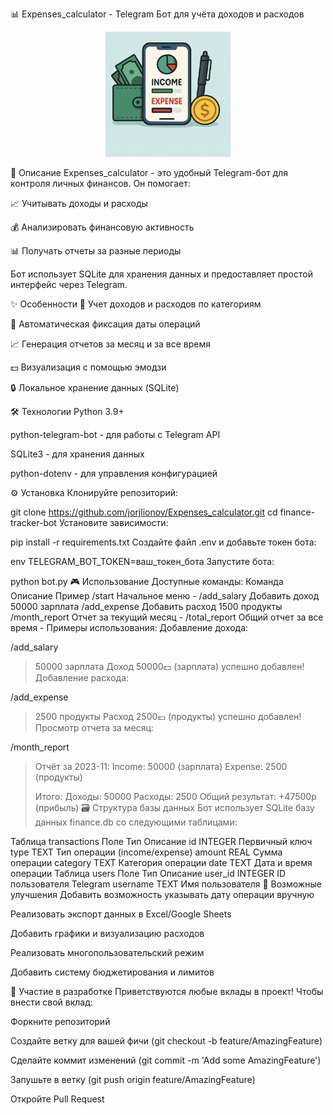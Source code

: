 📊 Expenses_calculator - Telegram Бот для учёта доходов и расходов

<p align="center">
  <img src="https://raw.githubusercontent.com/jorjlionov/Expenses_calculator/main/images/logo.png" alt="Лого" width="200"/>
</p>


📝 Описание
Expenses_calculator - это удобный Telegram-бот для контроля личных финансов. Он помогает:

📈 Учитывать доходы и расходы

💰 Анализировать финансовую активность

📊 Получать отчеты за разные периоды

Бот использует SQLite для хранения данных и предоставляет простой интерфейс через Telegram.

✨ Особенности
🏦 Учет доходов и расходов по категориям

📅 Автоматическая фиксация даты операций

📈 Генерация отчетов за месяц и за все время

💵 Визуализация с помощью эмодзи

🔒 Локальное хранение данных (SQLite)

🛠 Технологии
Python 3.9+

python-telegram-bot - для работы с Telegram API

SQLite3 - для хранения данных

python-dotenv - для управления конфигурацией

⚙️ Установка
Клонируйте репозиторий:

git clone https://github.com/jorjlionov/Expenses_calculator.git
cd finance-tracker-bot
Установите зависимости:

pip install -r requirements.txt
Создайте файл .env и добавьте токен бота:

env
TELEGRAM_BOT_TOKEN=ваш_токен_бота
Запустите бота:

python bot.py
🎮 Использование
Доступные команды:
Команда	Описание	Пример
/start	Начальное меню	-
/add_salary	Добавить доход	50000 зарплата
/add_expense	Добавить расход	1500 продукты
/month_report	Отчет за текущий месяц	-
/total_report	Общий отчет за все время	-
Примеры использования:
Добавление дохода:

/add_salary
> 50000 зарплата
> Доход 50000💵 (зарплата) успешно добавлен!
Добавление расхода:

/add_expense
> 2500 продукты
> Расход 2500💶 (продукты) успешно добавлен!
Просмотр отчета за месяц:

/month_report
> Отчёт за 2023-11:
> Income: 50000 (зарплата)
> Expense: 2500 (продукты)
> 
> Итого:
> Доходы: 50000
> Расходы: 2500
> Общий результат: +47500р (прибыль)
🗃 Структура базы данных
Бот использует SQLite базу данных finance.db со следующими таблицами:

Таблица transactions
Поле	Тип	Описание
id	INTEGER	Первичный ключ
type	TEXT	Тип операции (income/expense)
amount	REAL	Сумма операции
category	TEXT	Категория операции
date	TEXT	Дата и время операции
Таблица users
Поле	Тип	Описание
user_id	INTEGER	ID пользователя Telegram
username	TEXT	Имя пользователя
🔧 Возможные улучшения
Добавить возможность указывать дату операции вручную

Реализовать экспорт данных в Excel/Google Sheets

Добавить графики и визуализацию расходов

Реализовать многопользовательский режим

Добавить систему бюджетирования и лимитов

🤝 Участие в разработке
Приветствуются любые вклады в проект! Чтобы внести свой вклад:

Форкните репозиторий

Создайте ветку для вашей фичи (git checkout -b feature/AmazingFeature)

Сделайте коммит изменений (git commit -m 'Add some AmazingFeature')

Запушьте в ветку (git push origin feature/AmazingFeature)

Откройте Pull Request
